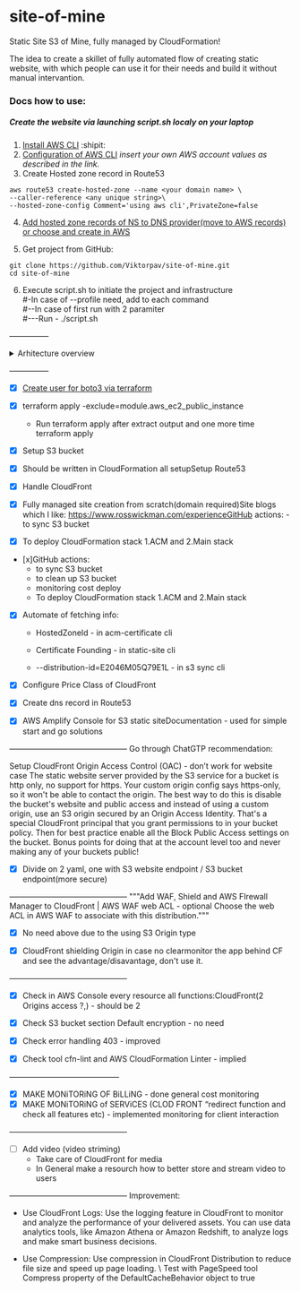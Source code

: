 # site-of-mine
Static Site S3 of Mine, fully managed by CloudFormation!

The idea to create a skillet of fully automated flow of creating static website, with which people can use it for their needs and build it without manual intervantion.

### Docs how to use:

##### Create the website via launching script.sh localy on your laptop

1. [Install AWS CLI](https://docs.aws.amazon.com/cli/latest/userguide/getting-started-install.html) :shipit:
2. [Configuration of AWS CLI](https://docs.aws.amazon.com/cli/latest/userguide/getting-started-quickstart.html) *insert your own AWS account values as described in the link.*
3. Create Hosted zone record in Route53
``` 
aws route53 create-hosted-zone --name <your domain name> \
--caller-reference <any unique string>\
--hosted-zone-config Comment='using aws cli',PrivateZone=false
```
4. [Add hosted zone records of NS to DNS provider(move to AWS records) or choose and create in AWS](https://www.virtuallyboring.com/migrate-godaddy-domain-and-dns-to-aws-route-53/)

5. Get project from GitHub:
```
git clone https://github.com/Viktorpav/site-of-mine.git
cd site-of-mine
```
6. Execute script.sh to initiate the project and infrastructure <br />
#-In case of --profile need, add to each command <br />
#--In case of first run with 2 paramiter <br />
#---Run - ./script.sh <domain name> <any uniq value>

—————

<details><summary>Arhitecture overview</summary>
<p>

#### Structure of the project
```
    User-->GoDady Domain DNS;
    GoDady Domain DNS-->Route53 Hosted Zone;
    Route53 Hosted Zone-->CloudFront CDN Disribution;
    CloudFront CDN Disribution-->ACM Certificate Manager;
    CloudFront CDN Disribution-->S3 Staic Web Site;
```

![1*PMCYsWaHDIzcaXhI1PSLXA](https://user-images.githubusercontent.com/32811955/211201513-52938964-ee1a-48f1-97f3-b2ad3f610edc.png)

</p>
</details>

—————

- [x] [Create user for boto3 via terraform](https://github.com/Viktorpav/iooding/commit/b05e3b96ba98f6d4403d18835934efbad1e8e520)
- [x] terraform apply -exclude=module.aws_ec2_public_instance
    - Run terraform apply after extract output and one more time terraform apply

- [x] Setup S3 bucket
- [x] Should be written in CloudFormation all setupSetup Route53
- [x] Handle CloudFront
- [x] Fully managed site creation from scratch(domain required)Site blogs which I like: https://www.rosswickman.com/experienceGitHub actions:  - to sync S3 bucket 
- [x] To deploy CloudFormation stack 1.ACM and 2.Main stack 


- [x]GitHub actions:
    - to sync S3 bucket 
    - to clean up S3 bucket
    - monitoring cost deploy
    - To deploy CloudFormation stack 1.ACM and 2.Main stack 

- [x] Automate of fetching info:
    - HostedZoneId - in acm-certificate cli

    - Certificate Founding - in static-site cli
	
	- --distribution-id=E2046M05Q79E1L - in s3 sync cli



- [x] Configure Price Class of CloudFront 

- [x] Create dns record in Route53

- [x] AWS Amplify Console for S3 static siteDocumentation - used for simple start and go solutions


———————————————
Go through ChatGTP recommendation:

Setup CloudFront Origin Access Control (OAC) - don’t work for website case
The static website server provided by the S3 service for a bucket is http only, no support for https. Your custom origin config says https-only, so it won't be able to contact the origin.
The best way to do this is disable the bucket's website and public access and instead of using a custom origin, use an S3 origin secured by an Origin Access Identity. That's a special CloudFront principal that you grant permissions to in your bucket policy.
Then for best practice enable all the Block Public Access settings on the bucket. Bonus points for doing that at the account level too and never making any of your buckets public!


- [x] Divide on 2 yaml, one with S3 website endpoint / S3 bucket endpoint(more secure)

———————————————
"""Add WAF, Shield and AWS FIrewall Manager to CloudFront | AWS WAF web ACL - optional
Choose the web ACL in AWS WAF to associate with this distribution."""

- [x] No need above due to the using S3 Origin type


- [x] CloudFront shielding Origin in case no clearmonitor the app behind CF and see the advantage/disavantage, don't use it.

———————————————
- [x] Check in AWS Console every resource all functions:CloudFront(2 Origins access ?,) - should be 2
- [x] Check S3 bucket section Default encryption - no need 

- [x] Check error handling 403 - improved

- [x] Check tool cfn-lint and AWS CloudFormation Linter - implied

——————————————
- [x] MAKE MONiTORiNG OF BiLLiNG - done general cost monitoring
- [x] MAKE MONiTORiNG of SERViCES (CLOD FRONT “redirect function and check all features etc) - implemented monitoring for client interaction

———————————————
- [ ] Add video (video striming)
    - Take care of CloudFront for media
    - In General make a resourch how to better store and stream video to users




———————————————
Improvement:
- Use CloudFront Logs: Use the logging feature in CloudFront to monitor and analyze the performance of your delivered assets. You can use data analytics tools, like Amazon Athena or Amazon Redshift, to analyze logs and make smart business decisions.

- Use Compression: Use compression in CloudFront Distribution to reduce file size and speed up page loading.
 \\ Test with PageSpeed tool Compress property of the DefaultCacheBehavior object to true 

